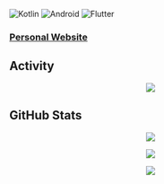 ![Kotlin](https://img.shields.io/badge/kotlin-%230095D5.svg?style=for-the-badge&logo=kotlin&logoColor=white&color=blueviolet)
![Android](https://img.shields.io/badge/Android-3DDC84?style=for-the-badge&logo=android&logoColor=white)
![Flutter](https://img.shields.io/badge/Flutter-02569B?style=for-the-badge&logo=flutter&logoColor=white)

### [Personal Website](https://amirkzm0098.github.io/)

## Activity
<p align="center"> 
    <img src="https://github-readme-activity-graph.cyclic.app/graph?username=amirkzm0098&theme=redical&hide_border=true">
</p>

## GitHub Stats
<p align="center"> 
    <img src="http://github-readme-streak-stats.herokuapp.com?user=amirkzm0098&theme=radical&hide_border=true&hide_title=true">
</p>
<p align="center"> 
    <img src="https://github-readme-stats.vercel.app/api?username=amirkzm0098&theme=radical&hide_border=true&hide_title=true">
</p>
<p align="center"> 
    <img src="https://github-readme-stats.vercel.app/api/top-langs/?username=amirkzm0098&theme=radical&hide_border=true&hide_title=true&layout=compact">
</p>

<!--
**amirkzm0098/amirkzm0098** is a ✨ _special_ ✨ repository because its `README.md` (this file) appears on your GitHub profile.

Here are some ideas to get you started:

- 🔭 I’m currently working on ...
- 🌱 I’m currently learning ...
- 👯 I’m looking to collaborate on ...
- 🤔 I’m looking for help with ...
- 💬 Ask me about ...
- 📫 How to reach me: ...
- 😄 Pronouns: ...
- ⚡ Fun fact: ...
-->

